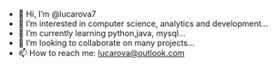 - 👋 Hi, I’m @lucarova7
- 👀 I’m interested in computer science, analytics and development...
- 🌱 I’m currently learning python,java, mysql...
- 💞️ I’m looking to collaborate on many projects...
- 📫 How to reach me: lucarova@outlook.com

<!---
lucarova/lucarova is a ✨ special ✨ repository because its `README.md` (this file) appears on your GitHub profile.
You can click the Preview link to take a look at your changes.
--->
